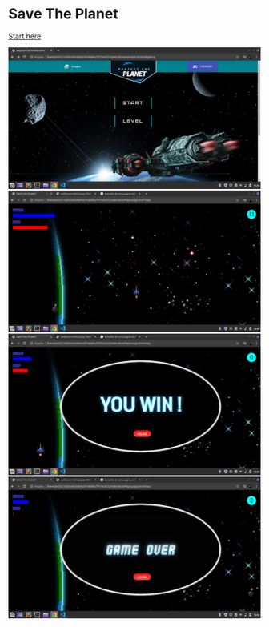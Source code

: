 # Save The Planet

<a href="https://jezil2210.github.io/Save-the-planet/">Start here</a> 

<img src="images/image1.png">
<img src="images/image5.png">
<img src="images/image6.png">
<img src="images/image4.png">
